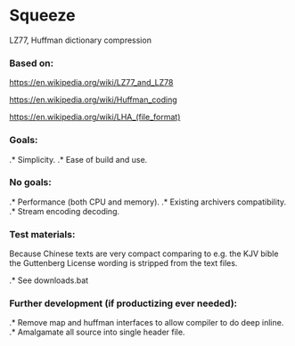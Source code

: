 # Squeeze

LZ77, Huffman dictionary compression

### Based on:

https://en.wikipedia.org/wiki/LZ77_and_LZ78

https://en.wikipedia.org/wiki/Huffman_coding

https://en.wikipedia.org/wiki/LHA_(file_format)

### Goals:

.* Simplicity.
.* Ease of build and use.

### No goals:

.* Performance (both CPU and memory).
.* Existing archivers compatibility.
.* Stream encoding decoding.

### Test materials:

Because Chinese texts are very compact comparing to e.g. the KJV bible
the Guttenberg License wording is stripped from the text files.

.* See downloads.bat

### Further development (if productizing ever needed):

.* Remove map and huffman interfaces to allow compiler to do deep inline.
.* Amalgamate all source into single header file.

